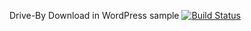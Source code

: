 Drive-By Download in WordPress sample
[![Build Status](http://cfile28.uf.tistory.com/image/2764394B53E049EC08A37F)](http://www.kisec.com)
